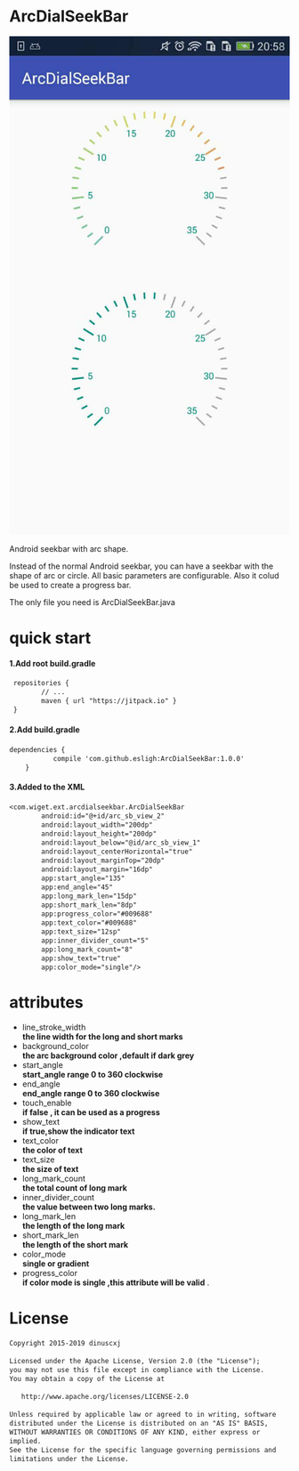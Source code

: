 # ArcDialSeekBar

![image](https://github.com/esligh/ArcDialSeekBar/raw/master/mmexport1499088584775.jpg)

Android seekbar with arc shape. 

Instead of the normal Android seekbar, you can have a seekbar with the shape of  arc or circle.  All basic parameters are configurable. 
Also it colud be used to create a progress bar.

The only file you need is ArcDialSeekBar.java 

# quick start

#### 1.Add root build.gradle
```
 repositories {
        // ...
        maven { url "https://jitpack.io" }
 }
```
#### 2.Add build.gradle
```
dependencies {
	       compile 'com.github.esligh:ArcDialSeekBar:1.0.0'
	}
```
#### 3.Added to the XML
```
<com.wiget.ext.arcdialseekbar.ArcDialSeekBar
        android:id="@+id/arc_sb_view_2"
        android:layout_width="200dp"
        android:layout_height="200dp"
        android:layout_below="@id/arc_sb_view_1"
        android:layout_centerHorizontal="true"
        android:layout_marginTop="20dp"
        android:layout_margin="16dp"
        app:start_angle="135"
        app:end_angle="45"
        app:long_mark_len="15dp"
        app:short_mark_len="8dp"
        app:progress_color="#009688"
        app:text_color="#009688"
        app:text_size="12sp"
        app:inner_divider_count="5"
        app:long_mark_count="8"
        app:show_text="true"
        app:color_mode="single"/>
```

# attributes

* line_stroke_width  
  **the line width for the long and short marks**
* background_color       
  **the arc background color ,default if dark grey** 
* start_angle            
  **start_angle range 0 to 360 clockwise**  
* end_angle             
  **end_angle range 0 to 360  clockwise**
* touch_enable           
  **if false , it can be used as a progress** 
* show_text              
  **if true,show the indicator text**  
* text_color            
  **the color of text** 
* text_size            
  **the size of text** 
* long_mark_count       
  **the total count of long mark**
* inner_divider_count   
  **the value between two long marks.** 
* long_mark_len  
  **the length of the long mark**
* short_mark_len    
  **the length of the short mark**
* color_mode            
  **single or gradient** 
* progress_color        
  **if color mode is single ,this attribute will be valid** .

# License
    Copyright 2015-2019 dinuscxj

    Licensed under the Apache License, Version 2.0 (the "License");
    you may not use this file except in compliance with the License.
    You may obtain a copy of the License at

       http://www.apache.org/licenses/LICENSE-2.0

    Unless required by applicable law or agreed to in writing, software
    distributed under the License is distributed on an "AS IS" BASIS,
    WITHOUT WARRANTIES OR CONDITIONS OF ANY KIND, either express or implied.
    See the License for the specific language governing permissions and
    limitations under the License.
